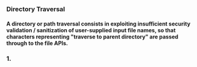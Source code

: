 ### Directory Traversal
#### A directory or path traversal consists in exploiting insufficient security validation / sanitization of user-supplied input file names, so that characters representing "traverse to parent directory" are passed through to the file APIs.


### 1.

